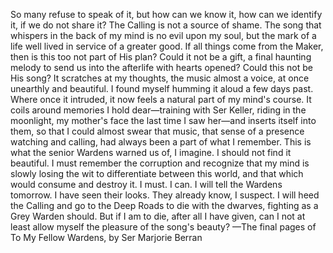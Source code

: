 So many refuse to speak of it, but how can we know it, how can we identify it, if we do not share it? The Calling is not a source of shame. The song that whispers in the back of my mind is no evil upon my soul, but the mark of a life well lived in service of a greater good. If all things come from the Maker, then is this too not part of His plan? Could it not be a gift, a final haunting melody to send us into the afterlife with hearts opened? Could this not be His song?
It scratches at my thoughts, the music almost a voice, at once unearthly and beautiful. I found myself humming it aloud a few days past. Where once it intruded, it now feels a natural part of my mind's course. It coils around memories I hold dear—training with Ser Keller, riding in the moonlight, my mother's face the last time I saw her—and inserts itself into them, so that I could almost swear that music, that sense of a presence watching and calling, had always been a part of what I remember.
This is what the senior Wardens warned us of, I imagine. I should not find it beautiful. I must remember the corruption and recognize that my mind is slowly losing the wit to differentiate between this world, and that which would consume and destroy it. I must. I can.
I will tell the Wardens tomorrow. I have seen their looks. They already know, I suspect. I will heed the Calling and go to the Deep Roads to die with the dwarves, fighting as a Grey Warden should.
But if I am to die, after all I have given, can I not at least allow myself the pleasure of the song's beauty?
—The final pages of To My Fellow Wardens, by Ser Marjorie Berran